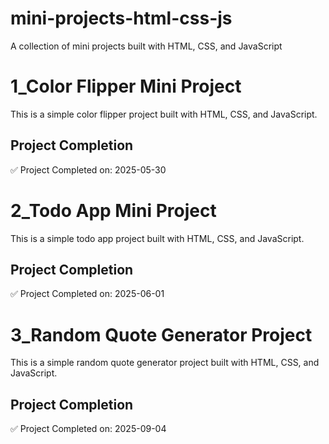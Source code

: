 # mini-projects-html-css-js
A collection of mini projects built with HTML, CSS, and JavaScript


# 1_Color Flipper Mini Project
This is a simple color flipper project built with HTML, CSS, and JavaScript.
## Project Completion
✅ Project Completed on: 2025-05-30

# 2_Todo App Mini Project
This is a simple todo app project built with HTML, CSS, and JavaScript.
## Project Completion
✅ Project Completed on: 2025-06-01

# 3_Random Quote Generator Project
This is a simple random quote generator project built with HTML, CSS, and JavaScript.
## Project Completion
✅ Project Completed on: 2025-09-04


